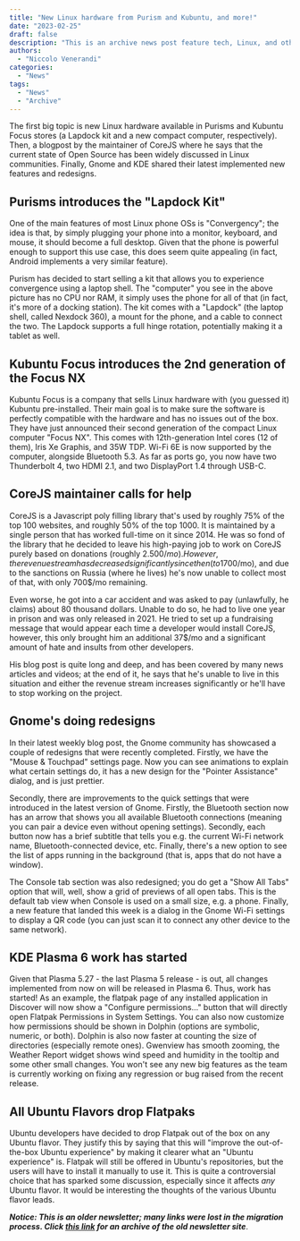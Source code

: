 ```yaml
---
title: "New Linux hardware from Purism and Kubuntu, and more!"
date: "2023-02-25"
draft: false
description: "This is an archive news post feature tech, Linux, and other open-source news. This is an older article that was part of a migration. There will be missing images, broken links, and potentially other issues."
authors:
  - "Niccolo Venerandi"
categories:
  - "News"
tags:
  - "News"
  - "Archive"
---
```


The first big topic is new Linux hardware available in Purisms and Kubuntu Focus stores (a Lapdock kit and a new compact computer, respectively). Then, a blogpost by the maintainer of CoreJS where he says that the current state of Open Source has been widely discussed in Linux communities. Finally, Gnome and KDE shared their latest implemented new features and redesigns.

## Purisms introduces the "Lapdock Kit"

One of the main features of most Linux phone OSs is "Convergency"; the idea is that, by simply plugging your phone into a monitor, keyboard, and mouse, it should become a full desktop. Given that the phone is powerful enough to support this use case, this does seem quite appealing (in fact, Android implements a very similar feature).

Purism has decided to start selling a kit that allows you to experience convergence using a laptop shell. The "computer" you see in the above picture has no CPU nor RAM, it simply uses the phone for all of that (in fact, it's more of a docking station). The kit comes with a "Lapdock" (the laptop shell, called Nexdock 360), a mount for the phone, and a cable to connect the two. The Lapdock supports a full hinge rotation, potentially making it a tablet as well.

## Kubuntu Focus introduces the 2nd generation of the Focus NX

Kubuntu Focus is a company that sells Linux hardware with (you guessed it) Kubuntu pre-installed. Their main goal is to make sure the software is perfectly compatible with the hardware and has no issues out of the box. They have just announced their second generation of the compact Linux computer "Focus NX". This comes with 12th-generation Intel cores (12 of them), Iris Xe Graphis, and 35W TDP. Wi-Fi 6E is now supported by the computer, alongside Bluetooth 5.3. As far as ports go, you now have two Thunderbolt 4, two HDMI 2.1, and two DisplayPort 1.4 through USB-C.

## CoreJS maintainer calls for help

CoreJS is a Javascript poly filling library that's used by roughly 75% of the top 100 websites, and roughly 50% of the top 1000. It is maintained by a single person that has worked full-time on it since 2014. He was so fond of the library that he decided to leave his high-paying job to work on CoreJS purely based on donations (roughly 2.500$/mo). However, the revenue stream has decreased significantly since then (to 1700$/mo), and due to the sanctions on Russia (where he lives) he's now unable to collect most of that, with only 700$/mo remaining.

Even worse, he got into a car accident and was asked to pay (unlawfully, he claims) about 80 thousand dollars. Unable to do so, he had to live one year in prison and was only released in 2021. He tried to set up a fundraising message that would appear each time a developer would install CoreJS, however, this only brought him an additional 37$/mo and a significant amount of hate and insults from other developers.

His blog post is quite long and deep, and has been covered by many news articles and videos; at the end of it, he says that he's unable to live in this situation and either the revenue stream increases significantly or he'll have to stop working on the project.

## Gnome's doing redesigns

In their latest weekly blog post, the Gnome community has showcased a couple of redesigns that were recently completed. Firstly, we have the "Mouse & Touchpad" settings page. Now you can see animations to explain what certain settings do, it has a new design for the "Pointer Assistance" dialog, and is just prettier.

Secondly, there are improvements to the quick settings that were introduced in the latest version of Gnome. Firstly, the Bluetooth section now has an arrow that shows you all available Bluetooth connections (meaning you can pair a device even without opening settings). Secondly, each button now has a brief subtitle that tells you e.g. the current Wi-Fi network name, Bluetooth-connected device, etc. Finally, there's a new option to see the list of apps running in the background (that is, apps that do not have a window).

The Console tab section was also redesigned; you do get a "Show All Tabs" option that will, well, show a grid of previews of all open tabs. This is the default tab view when Console is used on a small size, e.g. a phone. Finally, a new feature that landed this week is a dialog in the Gnome Wi-Fi settings to display a QR code (you can just scan it to connect any other device to the same network).

## KDE Plasma 6 work has started

Given that Plasma 5.27 - the last Plasma 5 release - is out, all changes implemented from now on will be released in Plasma 6. Thus, work has started! As an example, the flatpak page of any installed application in Discover will now show a "Configure permissions..." button that will directly open Flatpak Permissions in System Settings. You can also now customize how permissions should be shown in Dolphin (options are symbolic, numeric, or both). Dolphin is also now faster at counting the size of directories (especially remote ones). Gwenview has smooth zooming, the Weather Report widget shows wind speed and humidity in the tooltip and some other small changes. You won't see any new big features as the team is currently working on fixing any regression or bug raised from the recent release.

## All Ubuntu Flavors drop Flatpaks

Ubuntu developers have decided to drop Flatpak out of the box on any Ubuntu flavor. They justify this by saying that this will "improve the out-of-the-box Ubuntu experience" by making it clearer what an "Ubuntu experience" is. Flatpak will still be offered in Ubuntu's repositories, but the users will have to install it manually to use it. This is quite a controversial choice that has sparked some discussion, especially since it affects _any_ Ubuntu flavor. It would be interesting the thoughts of the various Ubuntu flavor leads.

**_Notice: This is an older newsletter; many links were lost in the migration process. Click [this link](https://archive.techhut.tv/) for an archive of the old newsletter site_**.
